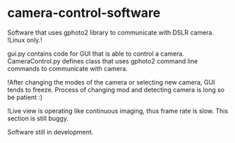 # camera-control-software
Software that uses gphoto2 library to communicate with DSLR camera. !Linux only.!

gui.py contains code for GUI that is able to control a camera. CameraControl.py defines class that uses gphoto2 command line commands to communicate with camera. 

!After changing the modes of the camera or selecting new camera, GUI tends to freeze. Process of changing mod and detecting camera is long so be patient :)

!Live view is operating like continuous imaging, thus frame rate is slow. This section is still buggy. 

Software still in development. 
